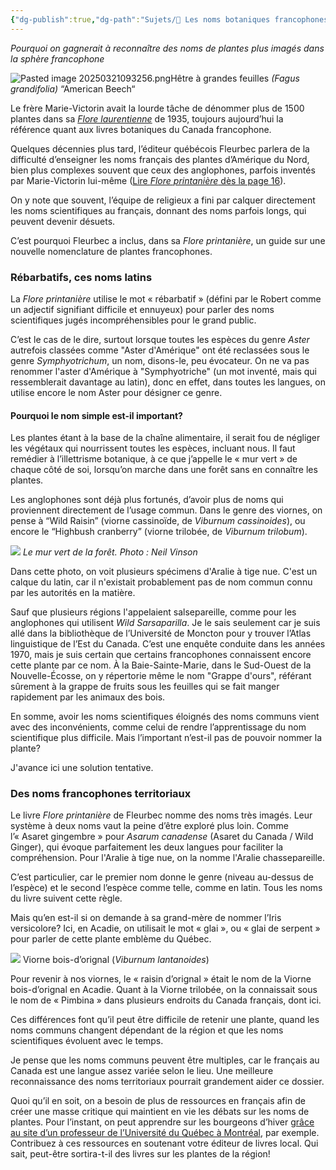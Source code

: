 ```yaml
---
{"dg-publish":true,"dg-path":"Sujets/🌼 Les noms botaniques francophones.md","permalink":"/sujets/les-noms-botaniques-francophones/","tags":["biodiversité","nature","plantes-indigènes","langue-française"]}
---
```


*Pourquoi on gagnerait à reconnaître des noms de plantes plus imagés dans la sphère francophone*

![Pasted image 20250321093256.png](/img/user/Images/Pasted%20image%2020250321093256.png)Hêtre à grandes feuilles _(Fagus grandifolia)_ “American Beech“

Le frère Marie-Victorin avait la lourde tâche de dénommer plus de 1500 plantes dans sa [_Flore laurentienne_](https://archives.umontreal.ca/exposition/mv/recolte_flore.htm) de 1935, toujours aujourd’hui la référence quant aux livres botaniques du Canada francophone.

Quelques décennies plus tard, l’éditeur québécois Fleurbec parlera de la difficulté d’enseigner les noms français des plantes d’Amérique du Nord, bien plus complexes souvent que ceux des anglophones, parfois inventés par Marie-Victorin lui-même ([Lire _Flore printanière_ dès la page 16](https://www.leslibraires.ca/livres/flore-printaniere-gisele-lamoureux-9782920174153.html)).

On y note que souvent, l’équipe de religieux a fini par calquer directement les noms scientifiques au français, donnant des noms parfois longs, qui peuvent devenir désuets.

C’est pourquoi Fleurbec a inclus, dans sa _Flore printanière_, un guide sur une nouvelle nomenclature de plantes francophones.

### **Rébarbatifs**, ces noms latins

La _Flore printanière_ utilise le mot « rébarbatif » (défini par le Robert comme un adjectif signifiant difficile et ennuyeux) pour parler des noms scientifiques jugés incompréhensibles pour le grand public.

C’est le cas de le dire, surtout lorsque toutes les espèces du genre _Aster_ autrefois classées comme "Aster d'Amérique" ont été reclassées sous le genre _Symphyotrichum_, un nom, disons-le, peu évocateur. On ne va pas renommer l'aster d'Amérique à "Symphyotriche" (un mot inventé, mais qui ressemblerait davantage au latin), donc en effet, dans toutes les langues, on utilise encore le nom Aster pour désigner ce genre.
#### Pourquoi le nom simple est-il important?

Les plantes étant à la base de la chaîne alimentaire, il serait fou de négliger les végétaux qui nourrissent toutes les espèces, incluant nous. Il faut remédier à l’illettrisme botanique, à ce que j’appelle le « mur vert » de chaque côté de soi, lorsqu’on marche dans une forêt sans en connaître les plantes.

Les anglophones sont déjà plus fortunés, d’avoir plus de noms qui proviennent directement de l’usage commun. Dans le genre des viornes, on pense à “Wild Raisin” (viorne cassinoïde, de _Viburnum cassinoides_), ou encore le “Highbush cranberry” (viorne trilobée, de _Viburnum trilobum_).

![](https://images.squarespace-cdn.com/content/v1/64472228d3db854cf60d06ad/15c4584e-e34d-479e-abc1-ba1afff87235/IMG_8895+%281%29.jpg)
_Le mur vert de la forêt. Photo : Neil Vinson_

Dans cette photo, on voit plusieurs spécimens d'Aralie à tige nue. C'est un calque du latin, car il n'existait probablement pas de nom commun connu par les autorités en la matière.

Sauf que plusieurs régions l'appelaient salsepareille, comme pour les anglophones qui utilisent *Wild Sarsaparilla*. Je le sais seulement car je suis allé dans la bibliothèque de l’Université de Moncton pour y trouver l’Atlas linguistique de l’Est du Canada. C’est une enquête conduite dans les années 1970, mais je suis certain que certains francophones connaissent encore cette plante par ce nom. À la Baie-Sainte-Marie, dans le Sud-Ouest de la Nouvelle-Écosse, on y répertorie même le nom "Grappe d'ours", référant sûrement à la grappe de fruits sous les feuilles qui se fait manger rapidement par les animaux des bois.

En somme, avoir les noms scientifiques éloignés des noms communs vient avec des inconvénients, comme celui de rendre l’apprentissage du nom scientifique plus difficile. Mais l’important n’est-il pas de pouvoir nommer la plante?

J'avance ici une solution tentative.
### Des noms francophones territoriaux

Le livre _Flore printanière_ de Fleurbec nomme des noms très imagés. Leur système à deux noms vaut la peine d’être exploré plus loin. Comme l’« Asaret gingembre » pour _Asarum canadense_ (Asaret du Canada / Wild Ginger), qui évoque parfaitement les deux langues pour faciliter la compréhension. Pour l'Aralie à tige nue, on la nomme l'Aralie chassepareille.

C’est particulier, car le premier nom donne le genre (niveau au-dessus de l’espèce) et le second l’espèce comme telle, comme en latin. Tous les noms du livre suivent cette règle.

Mais qu’en est-il si on demande à sa grand-mère de nommer l’Iris versicolore? Ici, en Acadie, on utilisait le mot « glai », ou « glai de serpent » pour parler de cette plante emblème du Québec. 

![](https://images.squarespace-cdn.com/content/v1/64472228d3db854cf60d06ad/5bbbc2d3-c1a8-455d-833a-9055de6efb87/371345407_10160480733652798_2630640407735965765_n.jpg)
Viorne bois-d’orignal (*Viburnum lantanoides*)

Pour revenir à nos viornes, le « raisin d’orignal » était le nom de la Viorne bois-d’orignal en Acadie. Quant à la Viorne trilobée, on la connaissait sous le nom de « Pimbina » dans plusieurs endroits du Canada français, dont ici.

Ces différences font qu’il peut être difficile de retenir une plante, quand les noms communs changent dépendant de la région et que les noms scientifiques évoluent avec le temps.

Je pense que les noms communs peuvent être multiples, car le français au Canada est une langue assez variée selon le lieu. Une meilleure reconnaissance des noms territoriaux pourrait grandement aider ce dossier.

Quoi qu’il en soit, on a besoin de plus de ressources en français afin de créer une masse critique qui maintient en vie les débats sur les noms de plantes. Pour l’instant, on peut apprendre sur les bourgeons d’hiver [grâce au site d’un professeur de l’Université du Québec à Montréal](https://www.pierrebedard.uqam.ca/bourgeons/identification_bourgeons.html), par exemple. Contribuez à ces ressources en soutenant votre éditeur de livres local. Qui sait, peut-être sortira-t-il des livres sur les plantes de la région!